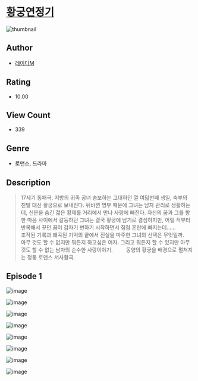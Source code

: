 # [황궁연정기](https://comic.naver.com/challenge/list?titleId=811405)
![thumbnail](https://image-comic.pstatic.net/user_contents_data/challenge_comic/2023/05/25/367303/upload_7089903186619938864_480x623.jpeg)

## Author
- [레이디M](https://comic.naver.com/artistTitle?id=367303)

## Rating
- 10.00

## View Count
- 339

## Genre
- 로맨스, 드라마

## Description
> 17세기 동패국. 지방의 귀족 공녀 송보하는 고대하던 열 여덟번째 생일, 숙부의 친딸 대신 황궁으로 보내진다. 뒤바뀐 명부 때문에 그녀는 남자 관리로 생활하는데, 신분을 숨긴 젊은 황제를 거리에서 만나 사랑에 빠진다. 자신의 꿈과 그를 향한 마음 사이에서 갈등하던 그녀는 결국 황궁에 남기로 결심하지만, 어릴 적부터 반복해서 꾸던 꿈이 갑자기 변하기 시작하면서 점점 혼란에 빠지는데......　 　 조작된 기록과 왜곡된 기억의 끝에서 진실을 마주한 그녀의 선택은 무엇일까.　 　 아무 것도 할 수 없지만 뭐든지 하고싶은 여자. 그리고 뭐든지 할 수 있지만 아무것도 할 수 없는 남자의 순수한 사랑이야기.　 　 동양의 황궁을 배경으로 펼쳐지는 정통 로맨스 서사활극.


## Episode 1
![image](https://image-comic.pstatic.net/user_contents_data/challenge_comic/2023/05/26/367303/upload_4063201674598180145.jpeg)

![image](https://image-comic.pstatic.net/user_contents_data/challenge_comic/2023/05/26/367303/upload_3473513793101246771.jpeg)

![image](https://image-comic.pstatic.net/user_contents_data/challenge_comic/2023/05/26/367303/upload_7219891672383042868.jpeg)

![image](https://image-comic.pstatic.net/user_contents_data/challenge_comic/2023/05/26/367303/upload_4135483380167161958.jpeg)

![image](https://image-comic.pstatic.net/user_contents_data/challenge_comic/2023/05/26/367303/upload_7017562802620555877.jpeg)

![image](https://image-comic.pstatic.net/user_contents_data/challenge_comic/2023/05/26/367303/upload_7292792574659748657.jpeg)

![image](https://image-comic.pstatic.net/user_contents_data/challenge_comic/2023/05/26/367303/upload_3847534462480495672.jpeg)

![image](https://image-comic.pstatic.net/user_contents_data/challenge_comic/2023/05/27/367303/upload_3774967773170786662.jpeg)
